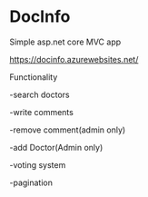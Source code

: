 # DocInfo

Simple asp.net core MVC app  

https://docinfo.azurewebsites.net/

Functionality

 -search doctors
  
 -write comments
  
 -remove comment(admin only)
 
 -add Doctor(Admin only)
  
 -voting system
  
  -pagination 
 
